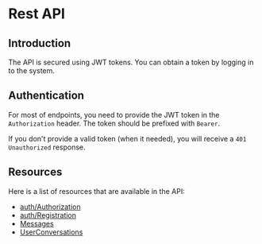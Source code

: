 # Rest API

## Introduction

The API is secured using JWT tokens. You can obtain a token by logging in to the system.

## Authentication

For most of endpoints, you need to provide the JWT token in the `Authorization` header. The token should be prefixed with `Bearer`.

If you don't provide a valid token (when it needed), you will receive a `401 Unauthorized` response.

## Resources

Here is a list of resources that are available in the API:

- [auth/Authorization](resources/auth/authorization.md)
- [auth/Registration](resources/auth/registration.md)
- [Messages](resources/messages.md)
- [UserConversations](resources/user_conversations.md)
